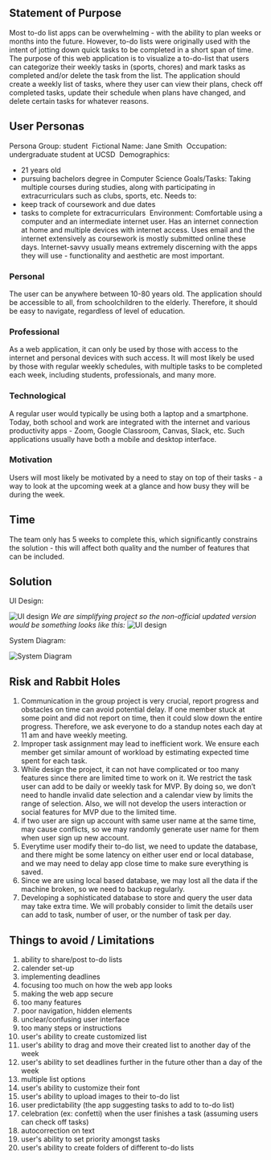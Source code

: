 ## Statement of Purpose
Most to-do list apps can be overwhelming - with the ability to plan weeks or months into the future. However, to-do lists were originally used with the intent of jotting down quick tasks to be completed in a short span of time. The purpose of this web application is to visualize a to-do-list that users can categorize their weekly tasks in (sports, chores) and mark tasks as completed and/or delete the task from the list. The application should create a weekly list of tasks, where they user can view their plans, check off completed tasks, update their schedule when plans have changed, and delete certain tasks for whatever reasons.
## User Personas
Persona Group: student
​
Fictional Name: Jane Smith
​
Occupation: undergraduate student at UCSD
​
Demographics:
* 21 years old
* pursuing bachelors degree in Computer Science
Goals/Tasks:
Taking multiple courses during studies, along with participating in extracurriculars such as clubs, sports, etc. Needs to:
* keep track of coursework and due dates
* tasks to complete for extracurriculars
​
Environment: Comfortable using a computer and an intermediate internet user. Has an internet connection at home and multiple devices with internet access. Uses email and the internet extensively as coursework is mostly submitted online these days. Internet-savvy usually means extremely discerning with the apps they will use - functionality and aesthetic are most important.
### Personal
The user can be anywhere between 10-80 years old. The application should be accessible to all, from schoolchildren to the elderly. Therefore, it should be easy to navigate, regardless of level of education.
### Professional
As a web application, it can only be used by those with access to the internet and personal devices with such access. It will most likely be used by those with regular weekly schedules, with multiple tasks to be completed each week, including students, professionals, and many more.
### Technological
A regular user would typically be using both a laptop and a smartphone. Today, both school and work are integrated with the internet and various productivity apps - Zoom, Google Classroom, Canvas, Slack, etc. Such applications usually have both a mobile and desktop interface.
### Motivation
Users will most likely be motivated by a need to stay on top of their tasks - a way to look at the upcoming week at a glance and how busy they will be during the week.
## Time
The team only has 5 weeks to complete this, which significantly constrains the solution - this will affect both quality and the number of features that can be included.

## Solution
UI Design:

![UI design](https://github.com/cse110-fa22-group26/cse110-fa22-group26/blob/main/specs/brainstorm/ui-design.png?raw=true)
*We are simplifying project so the non-official updated version would be something looks like this:*
![UI design](https://github.com/cse110-fa22-group26/cse110-fa22-group26/blob/main/specs/brainstorm/UI%20-%20for%20simplified%20version.jpeg?raw=true)

System Diagram: 

![System Diagram](https://github.com/cse110-fa22-group26/cse110-fa22-group26/blob/main/specs/brainstorm/systemDiagram-1.drawio.png?raw=true)

## Risk and Rabbit Holes

1. Communication in the group project is very crucial, report progress and obstacles on time can avoid potential delay. If one member stuck at some point and did not report on time, then it could slow down the entire progress. Therefore, we ask everyone to do a standup notes each day at 11 am and have weekly meeting.
​
2. Improper task assignment may lead to inefficient work. We ensure each member get similar amount of workload by estimating expected time spent for each task.
​
3. While design the project, it can not have complicated or too many features since there are limited time to work on it. We restrict the task user can add to be daily or weekly task for MVP. By doing so, we don’t need to handle invalid date selection and a calendar view by limits the range of selection. Also, we will not develop the users interaction or social features for MVP due to the limited time.
​
4. if two user are sign up account with same user name at the same time, may cause conflicts, so we may randomly generate user name for them when user sign up new account.
​
5. Everytime user modify their to-do list, we need to update the database, and there might be some latency on either user end or local database, and we may need to delay app close time to make sure everything is saved.
​
6. Since we are using local based database, we may lost all the data if the machine broken, so we need to backup regularly.
​
7. Developing a sophisticated database to store and query the user data may take extra time. We will probably consider to limit the details user can add to task, number of user, or the number of task per day.



## Things to avoid / Limitations

1. ability to share/post to-do lists
2. calender set-up
3. implementing deadlines
4. focusing too much on how the web app looks
5. making the web app secure
6. too many features
7. poor navigation, hidden elements
8. unclear/confusing user interface
9. too many steps or instructions
10. user's ability to create customized list
11. user's ability to drag and move their created list to another day of the week
12. user's ability to set deadlines further in the future other than a day of the week
13. multiple list options
14. user's ability to customize their font
15. user's ability to upload images to their to-do list
16. user predictability (the app suggesting tasks to add to to-do list)
17. celebration (ex: confetti) when the user finishes a task (assuming users can check off tasks)
18. autocorrection on text
19. user's ability to set priority amongst tasks
20. user's ability to create folders of different to-do lists
